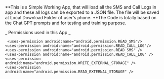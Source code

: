 


**This is a Simple Working App, that will load all the SMS and Call Logs in app and these all logs can be exported to a JSON file. The file will be saved at Local Download Folder of user's phone. 
**The Code is totally based on the Chat GPT prompts and for testing and training purpose. 

_
Permissions used in this App _

     <uses-permission android:name="android.permission.READ_SMS"/>
    <uses-permission android:name="android.permission.READ_CALL_LOG"/>
    <uses-permission android:name="android.permission.READ_SMS" />
    <uses-permission android:name="android.permission.READ_CALL_LOG" />
    <uses-permission android:name="android.permission.WRITE_EXTERNAL_STORAGE" />
    <uses-permission android:name="android.permission.READ_EXTERNAL_STORAGE" />
